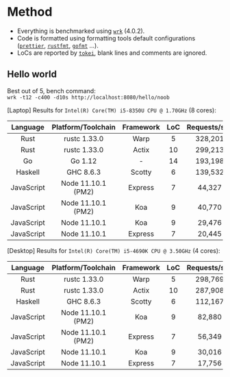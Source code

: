 # Method
- Everything is benchmarked using [`wrk`](https://github.com/wg/wrk) (4.0.2).
- Code is formatted using formatting tools default configurations ([`prettier`](https://github.com/prettier/prettier), [`rustfmt`](https://github.com/rust-lang/rustfmt), [`gofmt`](https://golang.org/cmd/gofmt/) ...).
- LoCs are reported by [`tokei`](https://github.com/Aaronepower/tokei), blank lines and comments are ignored.

## Hello world
Best out of 5, bench command: \
`wrk -t12 -c400 -d10s http://localhost:8080/hello/noob`

[Laptop] Results for `Intel(R) Core(TM) i5-8350U CPU @ 1.70GHz` (8 cores):

| Language      | Platform/Toolchain | Framework     | LoC | Requests/sec | Transfer/sec | Perf. |
|:-------------:|:------------------:|:-------------:|:---:|:------------:|:------------:|---|
| Rust | rustc 1.33.0 | Warp | 5 | 328,201 | 40.06MB | 100% |
| Rust | rustc 1.33.0 | Actix | 10 | 299,213 | 36.53MB | 91.2% |
| Go | Go 1.12 | - | 14 | 193,198 | 23.77MB | 58.9% |
| Haskell | GHC 8.6.3 | Scotty | 6 | 139,532 | 22.75MB | 42.5% |
| JavaScript | Node 11.10.1 (PM2) | Express | 7 | 44,327 | 9.09MB | 13.5% |
| JavaScript | Node 11.10.1 (PM2) | Koa | 9 | 40,770 | 5.91MB | 12.4% |
| JavaScript | Node 11.10.1 | Koa | 9 | 29,476 | 4.27M | 9.0% |
| JavaScript | Node 11.10.1 | Express | 7 | 20,445 | 4.19MB | 6.2% |


[Desktop] Results for `Intel(R) Core(TM) i5-4690K CPU @ 3.50GHz` (4 cores):

| Language      | Platform/Toolchain | Framework     | LoC | Requests/sec | Transfer/sec | Perf. |
|:-------------:|:------------------:|:-------------:|:---:|:------------:|:------------:|---|
| Rust | rustc 1.33.0 | Warp | 5 | 298,769 | 36.47MB | 100% |
| Rust | rustc 1.33.0 | Actix | 10 | 287,908 | 35.15MB | 96.3% |
| Haskell | GHC 8.6.3 | Scotty | 6 | 112,167 | 18.29MB | 37.3% |
| JavaScript | Node 11.10.1 (PM2) | Koa | 9 | 82,880 | 12.01MB | 27.7% |
| JavaScript | Node 11.10.1 (PM2) | Express | 7 | 56,349 | 11.55MB | 18.9% |
| JavaScript | Node 11.10.1 | Koa | 9 | 30,016 | 4.35M | 10.0% |
| JavaScript | Node 11.10.1 | Express | 7 | 17,756 | 3.64MB | 5.9% |
